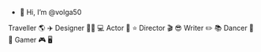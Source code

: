 - 👋 Hi, I’m @volga50

Traveller 🌎 ✈️
Designer 👨‍🎨 💻
Actor 🎥 ⭐️
Director 🎬 😎
Writer ✏️ 📚
Dancer 🕺 💃
Gamer 🎮 🖥

<!---
volga50/volga50 is a ✨ special ✨ repository because its `README.md` (this file) appears on your GitHub profile.
You can click the Preview link to take a look at your changes.
--->
